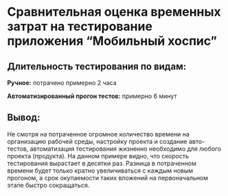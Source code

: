 # Сравнительная оценка временных затрат на тестирование приложения “Мобильный хоспис”

## Длительность тестирования по видам:
**Ручное:** потрачено примерно 2 часа

**Автоматизированный прогон тестов:** примерно 6 минут

## **Вывод:** 
Не смотря на потраченное огромное количество времени на организацию рабочей среды, настройку проекта и создание авто-тестов, автоматизация тестирования жизненно необходимо для любого проекта (продукта). 
На данном примере видно, что скорость тестирования вырастает в десятки раз.
Разница в потраченном времени будет только кратно увеличиваться с каждым новым прогоном, а срок окупаемости таких вложений на первоначальном этапе быстро сокращаться.
